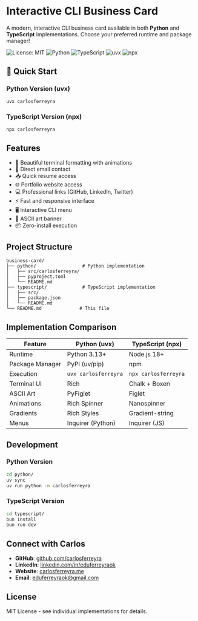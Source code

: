 # Interactive CLI Business Card

A modern, interactive CLI business card available in both **Python** and **TypeScript**
implementations. Choose your preferred runtime and package manager!

![License: MIT](https://img.shields.io/badge/License-MIT-yellow.svg)
![Python](https://img.shields.io/badge/Python-3.13+-blue.svg)
![TypeScript](https://img.shields.io/badge/TypeScript-5.0+-blue.svg)
![uvx](https://img.shields.io/badge/uvx-compatible-green.svg)
![npx](https://img.shields.io/badge/npx-compatible-green.svg)

## 🚀 Quick Start

### Python Version (uvx)

```bash
uvx carlosferreyra
```

### TypeScript Version (npx)

```bash
npx carlosferreyra
```

## Features

- 🎨 Beautiful terminal formatting with animations
- 📧 Direct email contact
- 📥 Quick resume access
- 🌐 Portfolio website access
- 💻 Professional links (GitHub, LinkedIn, Twitter)
- ⚡ Fast and responsive interface
- 🖥️ Interactive CLI menu
- 🚀 ASCII art banner
- 📦 Zero-install execution

## Project Structure

```
business-card/
├── python/                 # Python implementation
│   ├── src/carlosferreyra/
│   ├── pyproject.toml
│   └── README.md
├── typescript/             # TypeScript implementation
│   ├── src/
│   ├── package.json
│   └── README.md
└── README.md              # This file
```

## Implementation Comparison

| Feature         | Python (uvx)         | TypeScript (npx)     |
| --------------- | -------------------- | -------------------- |
| Runtime         | Python 3.13+         | Node.js 18+          |
| Package Manager | PyPI (uv/pip)        | npm                  |
| Execution       | `uvx carlosferreyra` | `npx carlosferreyra` |
| Terminal UI     | Rich                 | Chalk + Boxen        |
| ASCII Art       | PyFiglet             | Figlet               |
| Animations      | Rich Spinner         | Nanospinner          |
| Gradients       | Rich Styles          | Gradient-string      |
| Menus           | Inquirer (Python)    | Inquirer (JS)        |

## Development

### Python Version

```bash
cd python/
uv sync
uv run python -m carlosferreyra
```

### TypeScript Version

```bash
cd typescript/
bun install
bun run dev
```

## Connect with Carlos

- **GitHub**: [github.com/carlosferreyra](https://github.com/carlosferreyra)
- **LinkedIn**: [linkedin.com/in/eduferreyraok](https://linkedin.com/in/eduferreyraok)
- **Website**: [carlosferreyra.me](https://carlosferreyra.me)
- **Email**: [eduferreyraok@gmail.com](mailto:eduferreyraok@gmail.com)

## License

MIT License - see individual implementations for details.
